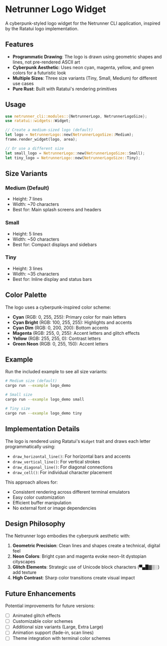 # Netrunner Logo Widget

A cyberpunk-styled logo widget for the Netrunner CLI application, inspired by the Ratatui logo implementation.

## Features

- **Programmatic Drawing**: The logo is drawn using geometric shapes and lines, not pre-rendered ASCII art
- **Cyberpunk Aesthetic**: Uses neon cyan, magenta, yellow, and green colors for a futuristic look
- **Multiple Sizes**: Three size variants (Tiny, Small, Medium) for different use cases
- **Pure Rust**: Built with Ratatui's rendering primitives

## Usage

```rust
use netrunner_cli::modules::{NetrunnerLogo, NetrunnerLogoSize};
use ratatui::widgets::Widget;

// Create a medium-sized logo (default)
let logo = NetrunnerLogo::new(NetrunnerLogoSize::Medium);
frame.render_widget(logo, area);

// Or use a different size
let small_logo = NetrunnerLogo::new(NetrunnerLogoSize::Small);
let tiny_logo = NetrunnerLogo::new(NetrunnerLogoSize::Tiny);
```

## Size Variants

### Medium (Default)
- Height: 7 lines
- Width: ~70 characters
- Best for: Main splash screens and headers

### Small
- Height: 5 lines
- Width: ~50 characters
- Best for: Compact displays and sidebars

### Tiny
- Height: 3 lines
- Width: ~35 characters
- Best for: Inline display and status bars

## Color Palette

The logo uses a cyberpunk-inspired color scheme:

- **Cyan** (RGB: 0, 255, 255): Primary color for main letters
- **Cyan Bright** (RGB: 100, 255, 255): Highlights and accents
- **Cyan Dim** (RGB: 0, 200, 200): Bottom accents
- **Magenta** (RGB: 255, 0, 255): Accent letters and glitch effects
- **Yellow** (RGB: 255, 255, 0): Contrast letters
- **Green Neon** (RGB: 0, 255, 150): Accent letters

## Example

Run the included example to see all size variants:

```bash
# Medium size (default)
cargo run --example logo_demo

# Small size
cargo run --example logo_demo small

# Tiny size
cargo run --example logo_demo tiny
```

## Implementation Details

The logo is rendered using Ratatui's `Widget` trait and draws each letter programmatically using:

- `draw_horizontal_line()`: For horizontal bars and accents
- `draw_vertical_line()`: For vertical strokes
- `draw_diagonal_line()`: For diagonal connections
- `draw_cell()`: For individual character placement

This approach allows for:
- Consistent rendering across different terminal emulators
- Easy color customization
- Efficient buffer manipulation
- No external font or image dependencies

## Design Philosophy

The Netrunner logo embodies the cyberpunk aesthetic with:

1. **Geometric Precision**: Clean lines and shapes create a technical, digital feel
2. **Neon Colors**: Bright cyan and magenta evoke neon-lit dystopian cityscapes
3. **Glitch Elements**: Strategic use of Unicode block characters (▀▄█▓▒░) add texture
4. **High Contrast**: Sharp color transitions create visual impact

## Future Enhancements

Potential improvements for future versions:

- [ ] Animated glitch effects
- [ ] Customizable color schemes
- [ ] Additional size variants (Large, Extra Large)
- [ ] Animation support (fade-in, scan lines)
- [ ] Theme integration with terminal color schemes